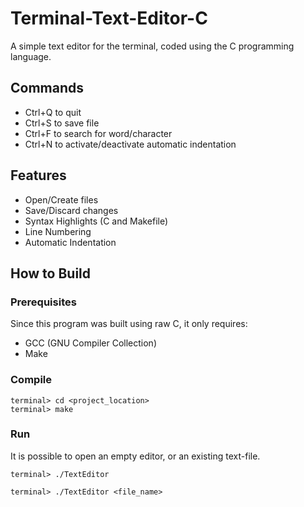 # Terminal-Text-Editor-C
A simple text editor for the terminal, coded using the C programming language.

## Commands
- Ctrl+Q to quit
- Ctrl+S to save file
- Ctrl+F to search for word/character
- Ctrl+N to activate/deactivate automatic indentation

## Features

- Open/Create files
- Save/Discard changes
- Syntax Highlights (C and Makefile)
- Line Numbering
- Automatic Indentation

## How to Build

### Prerequisites
Since this program was built using raw C, it only requires:
- GCC (GNU Compiler Collection)
- Make

### Compile
```
terminal> cd <project_location>
terminal> make
```

### Run
It is possible to open an empty editor, or an existing text-file.
```
terminal> ./TextEditor 
```
```
terminal> ./TextEditor <file_name>
```

